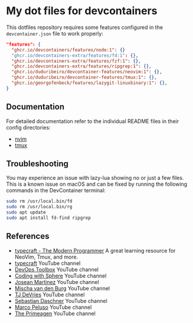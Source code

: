 # My dot files for devcontainers

This dotfiles repository requires some features configured in the
`devcontainer.json` file to work properly:

```json
"features": {
  "ghcr.io/devcontainers/features/node:1": {}
  "ghcr.io/devcontainers-extra/features/fd:1": {},
  "ghcr.io/devcontainers-extra/features/fzf:1": {},
  "ghcr.io/devcontainers-extra/features/ripgrep:1": {},
  "ghcr.io/duduribeiro/devcontainer-features/neovim:1": {},
  "ghcr.io/duduribeiro/devcontainer-features/tmux:1": {},
  "ghcr.io/georgofenbeck/features/lazygit-linuxbinary:1": {},
}
```

## Documentation

For detailed documentation refer to the individual README files in their config
directories:

- [nvim](nvim/README.md)
- [tmux](tmux/README.md)

## Troubleshooting

You may experience an issue with lazy-lua showing no or just a few files. This
is a known issue on macOS and can be fixed by running the following commands in
the DevContainer terminal:

```bash
sudo rm /usr/local.bin/fd
sudo rm /usr/local.bin/rg
sudo apt update
sudo apt install fd-find ripgrep
```

## References

- [typecraft - The Modern Programmer](https://typecraft.dev/) A great learning
  resource for NeoVim, Tmux, and more.
- [typecraft](https://www.youtube.com/@typecraft_dev) YouTube channel
- [DevOps Toolbox](https://www.youtube.com/@devopstoolbox) YouTube channel
- [Coding with Sphere](https://www.youtube.com/@codingwithsphere) YouTube
  channel
- [Josean Martinez](https://www.youtube.com/@joseanmartinez) YouTube channel
- [Mischa van den Burg](https://www.youtube.com/@mischavandenburg) YouTube
  channel
- [TJ DeVries](https://www.youtube.com/@teej_dv) YouTube channel
- [Sebastian Daschner](https://www.youtube.com/@SebastianDaschnerIT) YouTube
  channel
- [Marco Peluso](https://www.youtube.com/@marco_peluso) YouTube channel
- [The Primeagen](https://www.youtube.com/@ThePrimeagen) YouTube channel
